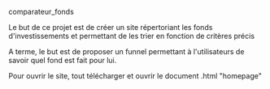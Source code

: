 comparateur_fonds

Le but de ce projet est de créer un site répertoriant les fonds d'investissements et permettant de les trier en fonction de critères précis

A terme, le but est de proposer un funnel permettant à l'utilisateurs de savoir quel fond est fait pour lui.

Pour ouvrir le site, tout télécharger et ouvrir le document .html "homepage"